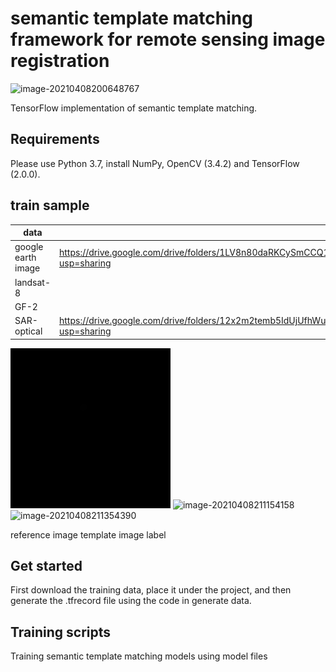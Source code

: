# semantic template matching framework for remote sensing image registration  



![image-20210408200648767](C:\Users\lilia\AppData\Roaming\Typora\typora-user-images\image-20210408200648767.png)



TensorFlow implementation of semantic template matching.



## Requirements

Please use Python 3.7, install NumPy, OpenCV (3.4.2) and TensorFlow (2.0.0). 

## train sample

| data               |                                                              |
| ------------------ | ------------------------------------------------------------ |
| google earth image | https://drive.google.com/drive/folders/1LV8n80daRKCySmCCQ1nZP6lB4aRsN3CM?usp=sharing |
| landsat-8          |                                                              |
| GF-2               |                                                              |
| SAR-optical        | https://drive.google.com/drive/folders/12x2m2temb5IdUjUfhWuEzCK1sXXT2ZME?usp=sharing |

![Framework](0_label.tif)       ![image-20210408211154158](C:\Users\lilia\AppData\Roaming\Typora\typora-user-images\image-20210408211154158.png)           ![image-20210408211354390](C:\Users\lilia\AppData\Roaming\Typora\typora-user-images\image-20210408211354390.png)                      

reference image                                                    template image                                         label

## Get started

First download the training data, place it under the project, and then generate the .tfrecord file using the code in generate data.

## Training scripts

Training semantic template matching models using model files

